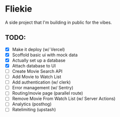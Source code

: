 # Fliekie

A side project that I'm building in public for the vibes.

## TODO:

- [x] Make it deploy (w/ Vercel)
- [x] Scoffold basic ui with mock data
- [x] Actually set up a database
- [x] Attach database to UI
- [ ] Create Movie Search API
- [ ] Add Movie to Watch List
- [ ] Add authentication (w/ clerk)
- [ ] Error management (w/ Sentry)
- [ ] Routing/movie page (parallel route)
- [ ] Remove Movie From Watch List (w/ Server Actions)
- [ ] Analytics (posthog)
- [ ] Ratelimiting (upstash)
